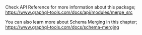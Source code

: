 Check API Reference for more information about this package;
https://www.graphql-tools.com/docs/api/modules/merge_src

You can also learn more about Schema Merging in this chapter;
https://www.graphql-tools.com/docs/schema-merging

